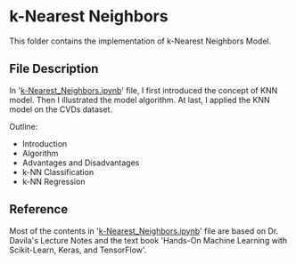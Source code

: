 # k-Nearest Neighbors

This folder contains the implementation of k-Nearest Neighbors Model.

## File Description
In '[k-Nearest_Neighbors.ipynb](https://github.com/YulinLi98/Sample_Repo/blob/main/Supervised_Learning/k-Nearest_Neighbors/k-Nearest_Neighbors.ipynb)' file, I first introduced the concept of KNN model. Then I illustrated the model algorithm. At last, I applied the KNN model on the CVDs dataset.

Outline:
- Introduction
- Algorithm
- Advantages and Disadvantages
- k-NN Classification
- k-NN Regression

## Reference
Most of the contents in '[k-Nearest_Neighbors.ipynb](https://github.com/YulinLi98/Sample_Repo/blob/main/Supervised_Learning/k-Nearest_Neighbors/k-Nearest_Neighbors.ipynb)' file are based on Dr. Davila's Lecture Notes and the text book 'Hands-On Machine Learning with Scikit-Learn, Keras, and TensorFlow'.